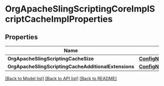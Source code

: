 # OrgApacheSlingScriptingCoreImplScriptCacheImplProperties

## Properties
Name | Type | Description | Notes
------------ | ------------- | ------------- | -------------
**OrgApacheSlingScriptingCacheSize** | [**ConfigNodePropertyInteger**](configNodePropertyInteger.md) |  | [optional] 
**OrgApacheSlingScriptingCacheAdditionalExtensions** | [**ConfigNodePropertyArray**](configNodePropertyArray.md) |  | [optional] 

[[Back to Model list]](../README.md#documentation-for-models) [[Back to API list]](../README.md#documentation-for-api-endpoints) [[Back to README]](../README.md)


